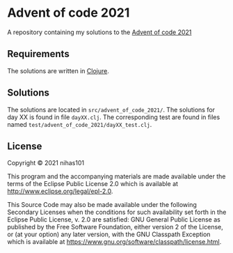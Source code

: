 # Advent of code 2021
A repository containing my solutions to the [Advent of code 2021](https://adventofcode.com)

## Requirements
The solutions are written in [Clojure](https://clojure.org).

## Solutions
The solutions are located in `src/advent_of_code_2021/`. The solutions for day XX is found in file `dayXX.clj`. The corresponding test are found in files named `test/advent_of_code_2021/dayXX_test.clj`.

## License

Copyright © 2021 nihas101

This program and the accompanying materials are made available under the
terms of the Eclipse Public License 2.0 which is available at
http://www.eclipse.org/legal/epl-2.0.

This Source Code may also be made available under the following Secondary
Licenses when the conditions for such availability set forth in the Eclipse
Public License, v. 2.0 are satisfied: GNU General Public License as published by
the Free Software Foundation, either version 2 of the License, or (at your
option) any later version, with the GNU Classpath Exception which is available
at https://www.gnu.org/software/classpath/license.html.
